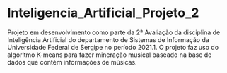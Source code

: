 # Inteligencia_Artificial_Projeto_2
Projeto em desenvolvimento como parte da 2ª Avaliação da disciplina de Inteligência Artificial do departamento de Sistemas de Informação da Universidade Federal de Sergipe no período 2021.1. O projeto faz uso do algoritmo K-means para fazer mineração musical baseado na base de dados que contém informações de músicas.
